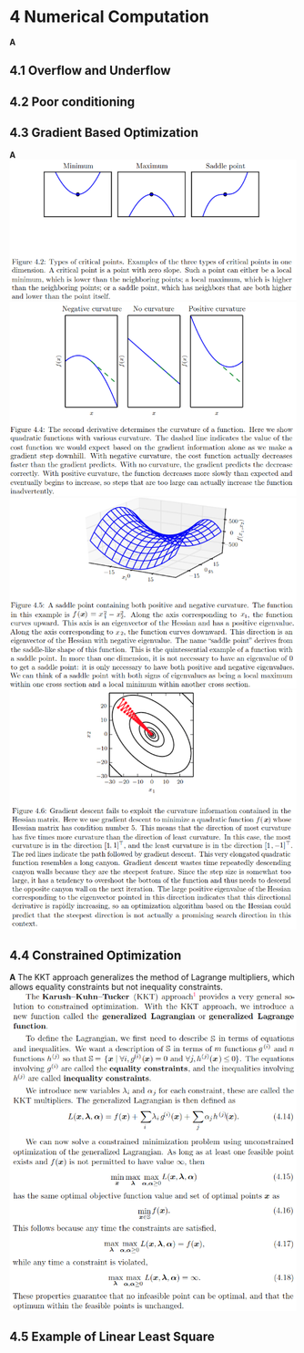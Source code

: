 # 4 Numerical Computation
**A**
## 4.1 Overflow and Underflow

## 4.2 Poor conditioning

## 4.3 Gradient Based Optimization
**A**
![image](images/gradient4.33.png)
![image](images/hass4.35.png)
![image](images/hass4.36.png)
![image](images/hass4.37.png)

## 4.4 Constrained Optimization
**A**
The KKT approach generalizes the method of Lagrange multipliers, which allows equality constraints but not inequality constraints.
![image](images/kkt4.4.png)

## 4.5 Example of Linear Least Square

